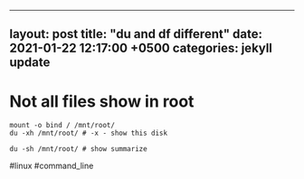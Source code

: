 
---
layout: post
title:  "du and df different"
date: 2021-01-22 12:17:00 +0500
categories: jekyll update
---

# Not all files show in root

```
mount -o bind / /mnt/root/
du -xh /mnt/root/ # -x - show this disk
```
```
du -sh /mnt/root/ # show summarize
```


<!-- :public: -->
#linux 
#command_line 